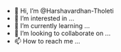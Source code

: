 - 👋 Hi, I’m @Harshavardhan-Tholeti
- 👀 I’m interested in ...
- 🌱 I’m currently learning ...
- 💞️ I’m looking to collaborate on ...
- 📫 How to reach me ...

<!---
Harshavardhan-Tholeti/Harshavardhan-Tholeti is a ✨ special ✨ repository because its `README.md` (this file) appears on your GitHub profile.
You can click the Preview link to take a look at your changes.
--->
